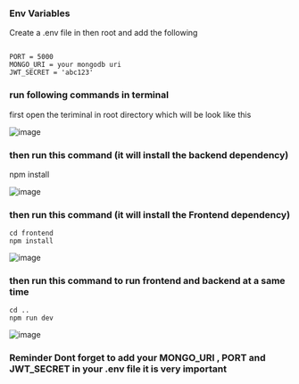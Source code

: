 

### Env Variables

Create a .env file in then root and add the following

```

PORT = 5000
MONGO_URI = your mongodb uri
JWT_SECRET = 'abc123'

```




### run following commands in terminal
first open the teriminal in root directory which will be look like this

![image](https://user-images.githubusercontent.com/53328265/117643628-39f55900-b1a6-11eb-8e76-647666d9f579.png)

### then run this command (it will install the backend dependency) 

npm install

![image](https://user-images.githubusercontent.com/53328265/117643771-64dfad00-b1a6-11eb-99f6-cbd896fdefd9.png)

### then run this command (it will install the Frontend dependency) 
```
cd frontend
npm install

```
![image](https://user-images.githubusercontent.com/53328265/117644084-bf790900-b1a6-11eb-9370-0fa10c918f57.png)

### then run this command to run frontend and backend at a same time
```
cd ..
npm run dev
```

![image](https://user-images.githubusercontent.com/53328265/117644400-1088fd00-b1a7-11eb-91b7-f85e2ed6288c.png)



### Reminder Dont forget to add your MONGO_URI , PORT and  JWT_SECRET in your .env  file it is very important
